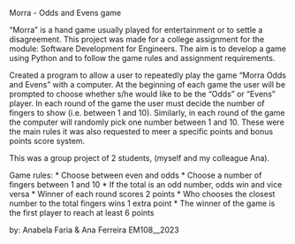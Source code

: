 Morra - Odds and Evens game

“Morra” is a hand game usually played for entertainment or to settle a disagreement.
This project was made for a college assignment for the module: Software Development for Engineers.
The aim is to develop a game using Python and to follow the game rules and assignment requirements.

Created a program to allow a user to repeatedly play the game “Morra Odds and
Evens” with a computer. At the beginning of each game the user will be prompted to
choose whether s/he would like to be the “Odds” or “Evens” player. In each round of
the game the user must decide the number of fingers to show (i.e. between 1 and 10).
Similarly, in each round of the game the computer will randomly pick one number
between 1 and 10. These were the main rules it was also requested to meer a specific points and bonus points score system.

This was a group project of 2 students, (myself and my colleague Ana).


  
  Game rules: 
    * Choose between even and odds
    * Choose a number of fingers between 1 and 10
    * If the total is an odd number, odds win and vice versa
    * Winner of each round scores 2 points
    * Who chooses the closest number to the total fingers wins 1 extra point
    * The winner of the game is the first player to reach at least 6 points

                                                                          
 by: Anabela Faria & Ana Ferreira                       EM108__2023
